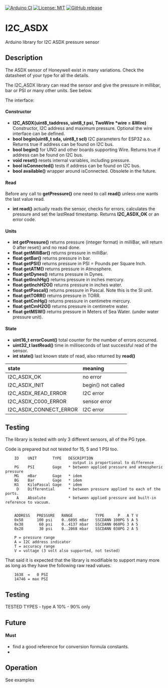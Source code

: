 
[![Arduino CI](https://github.com/RobTillaart/I2C_ASDX/workflows/Arduino%20CI/badge.svg)](https://github.com/marketplace/actions/arduino_ci)
[![License: MIT](https://img.shields.io/badge/license-MIT-green.svg)](https://github.com/RobTillaart/I2C_ASDX/blob/master/LICENSE)
[![GitHub release](https://img.shields.io/github/release/RobTillaart/I2C_ASDX.svg?maxAge=3600)](https://github.com/RobTillaart/I2C_ASDX/releases)


# I2C_ASDX

Arduino library for I2C ASDX pressure sensor


## Description

The ASDX sensor of Honeywell exist in many variations.
Check the datasheet of your type for all the details.

The I2C_ASDX library can read the sensor and give the pressure in millibar, bar or PSI or many other units. See below.

The interface:


#### Constructor

- **I2C_ASDX(uint8_taddress, uint8_t psi, TwoWire \*wire = &Wire)** Constructor, I2C address and maximum pressure. Optional the wire interface can be defined.
- **bool begin(uint8_t sda, uint8_t scl)** I2C parameters for ESP32 a.o. Returns true if address can be found  on I2C bus.
- **bool begin()** for UNO and other boards supporting Wire. Returns true if address can be found  on I2C bus.
- **void reset()** resets internal variables, including pressure.
- **bool isConnected()** tests if address can be found on I2C bus.
- **bool available()** wrapper around isConnected. Obsolete in the future.


#### Read

Before any call to **getPressure()** one need to call **read()** unless one wants the last value read.

- **int read()** actually reads the sensor, checks for errors, calculates the pressure and set the lastRead timestamp. Returns **I2C_ASDX_OK** or an error code.


#### Units

- **int getPressure()** returns pressure (integer format) in milliBar, will return 0 after reset() and no read done.
- **float getMilliBar()** returns pressure in milliBar.
- **float getBar()** returns pressure in bar.
- **float getPSI()** returns pressure in PSI = Pounds per Square Inch.
- **float getATM()** returns pressure in Atmosphere.
- **float getDynes()** returns pressure in Dynes.
- **float getInchHg()** returns pressure in inches mercury.
- **float getInchH2O()** returns pressure in inches water.
- **float getPascal()** returns pressure in Pascal. Note this is the SI unit.
- **float getTORR()** returns pressure in TORR.
- **float getCmHg()** returns pressure in centimetre mercury.
- **float getCmH2O()** returns pressure in centimetre water.
- **float getMSW()** returns pressure in Meters of Sea Water. (under water pressure unit).


#### State

- **uint16_t errorCount()** total counter for the number of errors occurred.
- **uint32_t lastRead()** time in milliseconds of last successful read of the sensor.
- **int state()** last known state of read, also returned by **read()**

| state                   | meaning            |
|:------------------------|:-------------------|
| I2C_ASDX_OK             | no error           |
| I2C_ASDX_INIT           | begin() not called |
| I2C_ASDX_READ_ERROR     | I2C error          |
| I2C_ASDX_C000_ERROR     | sensor error       |
| I2C_ASDX_CONNECT_ERROR  | I2C error          |


## Testing

The library is tested with only 3 different sensors, all of the PG type.

Code is prepared but not tested for 15, 5 and 1 PSI too.

```
    ID    UNIT       TYPE   DESCRIPTION
                              output is proportional to difference
    PG    PSI        Gage   * between applied pressure and atmospheric pressure
    MG    mBar       Gage   * idem
    BG    Bar        Gage   * idem
    KG    KiloPascal Gage   * idem
     D    Differential      * between pressure applied to each of the ports.
     A    Absolute          * between applied pressure and built-in reference to vacuum.


    ADDRESS   PRESSURE   RANGE          TYPE      P   A T V
    0x58      100 psi    0..6895 mBar   SSCDANN 100PG 5 A 5
    0x38       60 psi    0..4137 mbar   SSCDANN 060PG 3 A 5
    0x28       30 psi    0..2068 mbar   SSCDANN 030PG 2 A 5

    P = pressure range
    A = I2C address indicator
    T = accuracy range
    V = voltage (3 volt also supported, not tested)
```

That said it is expected that the library is modifiable to support many
more as long as they have the following raw read values.

```
    1638  =   0 PSI
    14746 = max PSI
```


## Testing

TESTED TYPES - type A 10% - 90% only


## Future

#### Must

- find a good reference for conversion formula constants.
- 



## Operation

See examples
